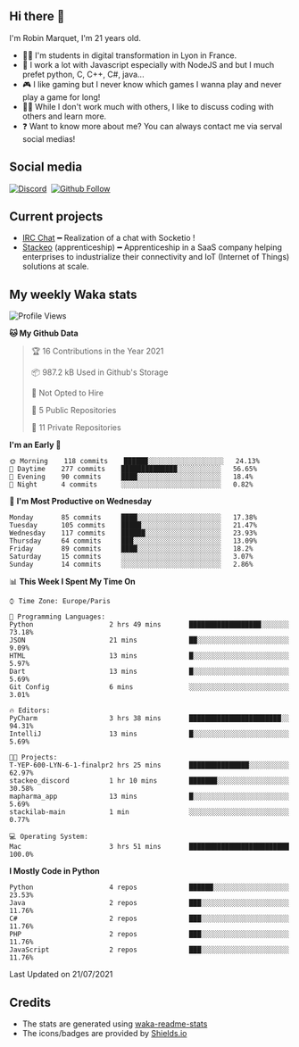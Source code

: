 ## Hi there 👋

I'm Robin Marquet, I'm 21 years old.

- 👨‍💻 I'm students in digital transformation in Lyon in France.
- 🌱 I work a lot with Javascript especially with NodeJS and but I much prefet python, C, C++, C#, java...
- 🎮 I like gaming but I never know which games I wanna play and never play a game for long!
- 👯‍♀️ While I don't work much with others, I like to discuss coding with others and learn more.
- ❓ Want to know more about me? You can always contact me via serval social medias!

## Social media

[![Discord](https://img.shields.io/discord/759460462105854022?label=rmarquet%232048&style=for-the-badge&logo=discord&logoColor=ffffff)](https://github.com/rmarquet21)
‎‎ [![Github Follow](https://img.shields.io/github/followers/rmarquet21?logo=github&logoColor=ffffff&style=for-the-badge)](https://github.com/rmarquet21)

## Current projects

- [IRC Chat](https://socket.io/) ━ Realization of a chat with Socketio !
- [Stackeo](https://www.stackeo.io/) (apprenticeship) ━ Apprenticeship in a SaaS company helping enterprises to industrialize their connectivity and IoT (Internet of Things) solutions at scale.

## My weekly Waka stats

<!--START_SECTION:waka-->
![Profile Views](http://img.shields.io/badge/Profile%20Views-0-blue)

**🐱 My Github Data** 

> 🏆 16 Contributions in the Year 2021
 > 
> 📦 987.2 kB Used in Github's Storage 
 > 
> 🚫 Not Opted to Hire
 > 
> 📜 5 Public Repositories 
 > 
> 🔑 11 Private Repositories  
 > 
**I'm an Early 🐤** 

```text
🌞 Morning    118 commits    ██████░░░░░░░░░░░░░░░░░░░   24.13% 
🌆 Daytime    277 commits    ██████████████░░░░░░░░░░░   56.65% 
🌃 Evening    90 commits     ████░░░░░░░░░░░░░░░░░░░░░   18.4% 
🌙 Night      4 commits      ░░░░░░░░░░░░░░░░░░░░░░░░░   0.82%

```
📅 **I'm Most Productive on Wednesday** 

```text
Monday       85 commits     ████░░░░░░░░░░░░░░░░░░░░░   17.38% 
Tuesday      105 commits    █████░░░░░░░░░░░░░░░░░░░░   21.47% 
Wednesday    117 commits    ██████░░░░░░░░░░░░░░░░░░░   23.93% 
Thursday     64 commits     ███░░░░░░░░░░░░░░░░░░░░░░   13.09% 
Friday       89 commits     ████░░░░░░░░░░░░░░░░░░░░░   18.2% 
Saturday     15 commits     ░░░░░░░░░░░░░░░░░░░░░░░░░   3.07% 
Sunday       14 commits     ░░░░░░░░░░░░░░░░░░░░░░░░░   2.86%

```


📊 **This Week I Spent My Time On** 

```text
⌚︎ Time Zone: Europe/Paris

💬 Programming Languages: 
Python                   2 hrs 49 mins       ██████████████████░░░░░░░   73.18% 
JSON                     21 mins             ██░░░░░░░░░░░░░░░░░░░░░░░   9.09% 
HTML                     13 mins             █░░░░░░░░░░░░░░░░░░░░░░░░   5.97% 
Dart                     13 mins             █░░░░░░░░░░░░░░░░░░░░░░░░   5.69% 
Git Config               6 mins              ░░░░░░░░░░░░░░░░░░░░░░░░░   3.01%

🔥 Editors: 
PyCharm                  3 hrs 38 mins       ███████████████████████░░   94.31% 
IntelliJ                 13 mins             █░░░░░░░░░░░░░░░░░░░░░░░░   5.69%

🐱‍💻 Projects: 
T-YEP-600-LYN-6-1-finalpr2 hrs 25 mins       ███████████████░░░░░░░░░░   62.97% 
stackeo_discord          1 hr 10 mins        ███████░░░░░░░░░░░░░░░░░░   30.58% 
mapharma_app             13 mins             █░░░░░░░░░░░░░░░░░░░░░░░░   5.69% 
stackilab-main           1 min               ░░░░░░░░░░░░░░░░░░░░░░░░░   0.77%

💻 Operating System: 
Mac                      3 hrs 51 mins       █████████████████████████   100.0%

```

**I Mostly Code in Python** 

```text
Python                   4 repos             ██████░░░░░░░░░░░░░░░░░░░   23.53% 
Java                     2 repos             ███░░░░░░░░░░░░░░░░░░░░░░   11.76% 
C#                       2 repos             ███░░░░░░░░░░░░░░░░░░░░░░   11.76% 
PHP                      2 repos             ███░░░░░░░░░░░░░░░░░░░░░░   11.76% 
JavaScript               2 repos             ███░░░░░░░░░░░░░░░░░░░░░░   11.76%

```



 Last Updated on 21/07/2021
<!--END_SECTION:waka-->

## Credits

- The stats are generated using [waka-readme-stats](https://github.com/anmol098/waka-readme-stats)
- The icons/badges are provided by [Shields.io](https://shields.io/)
